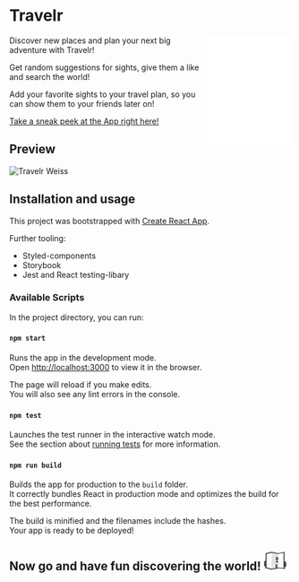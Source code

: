 # Travelr

<img src="./src/icons/travelers.svg" align="right" width="150">
Discover new places and plan your next big adventure with Travelr!

Get random suggestions for sights, give them a like and search the world!

Add your favorite sights to your travel plan, so you can show them to your friends later on!

[Take a sneak peek at the App right here!](https://victoria-capstone-project.herokuapp.com/)

## Preview

![Travelr Weiss](https://user-images.githubusercontent.com/77288909/113831522-fca54200-9787-11eb-8b60-1c18be794158.png)

## Installation and usage

This project was bootstrapped with [Create React App](https://github.com/facebook/create-react-app).

Further tooling:

- Styled-components
- Storybook
- Jest and React testing-libary

### Available Scripts

In the project directory, you can run:

#### `npm start`

Runs the app in the development mode.\
Open [http://localhost:3000](http://localhost:3000) to view it in the browser.

The page will reload if you make edits.\
You will also see any lint errors in the console.

#### `npm test`

Launches the test runner in the interactive watch mode.\
See the section about [running tests](https://facebook.github.io/create-react-app/docs/running-tests) for more information.

#### `npm run build`

Builds the app for production to the `build` folder.\
It correctly bundles React in production mode and optimizes the build for the best performance.

The build is minified and the filenames include the hashes.\
Your app is ready to be deployed!

## Now go and have fun discovering the world! <img src="./src/icons/map.svg" width="40">
